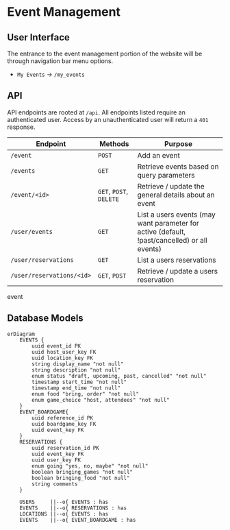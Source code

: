 # Event Management

## User Interface

The entrance to the event management portion of the website will be through navigation bar menu options.

* `My Events` -> `/my_events`

## API

API endpoints are rooted at `/api`. All endpoints listed require an authenticated user. Access by an unauthenticated user will return a `401` response.

Endpoint                  | Methods                    | Purpose
--------------------------|----------------------------|----------------------------------------------------------------------
`/event`                  | `POST`                     | Add an event
`/events`                 | `GET`                      | Retrieve events based on query parameters
`/event/<id>`             | `GET`, `POST`, `DELETE`    | Retrieve / update the general details about an event
`/user/events`            | `GET`                      | List a users events (may want parameter for active (default, !past/cancelled) or all events)
`/user/reservations`      | `GET`                      | List a users reservations
`/user/reservations/<id>` | `GET`, `POST`              | Retrieve / update a users reservation

event
<!-- TODO MAKE THIS TABLE LOOK TERRIBLE, add drawio to nix flake, render PNG to markdown
Still make tables look terrible for Amy -->

## Database Models

```mermaid
erDiagram
    EVENTS {
        uuid event_id PK
        uuid host_user_key FK
        uuid location_key FK
        string display_name "not null"
        string description "not null"
        enum status "draft, upcoming, past, cancelled" "not null"
        timestamp start_time "not null"
        timestamp end_time "not null"
        enum food "bring, order" "not null"
        enum game_choice "host, attendees" "not null"
    }
    EVENT_BOARDGAME{
        uuid reference_id PK
        uuid boardgame_key FK
        uuid event_key FK
    }
    RESERVATIONS {
        uuid reservation_id PK
        uuid event_key FK
        uuid user_key FK
        enum going "yes, no, maybe" "not null"
        boolean bringing_games "not null"
        boolean bringing_food "not null"
        string comments
    }

    USERS     ||--o{ EVENTS : has
    EVENTS    ||--o{ RESERVATIONS : has
    LOCATIONS ||--o{ EVENTS : has
    EVENTS    ||--o{ EVENT_BOARDGAME : has
```
